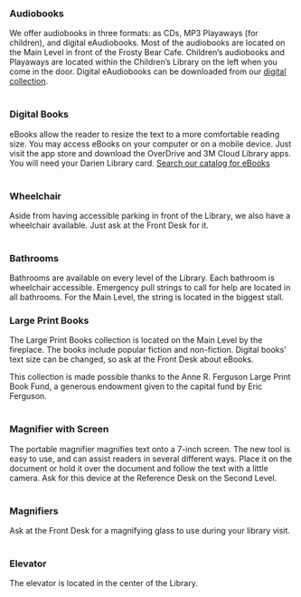 <div class="row margin-bottom-10">

<div class="col-md-6">

### Audiobooks

We offer audiobooks in three formats: as CDs, MP3 Playaways (for children), and digital eAudiobooks. Most of the audiobooks are located on the Main Level in front of the Frosty Bear Cafe. Children’s audiobooks and Playaways are located within the Children’s Library on the left when you come in the door. Digital eAudiobooks can be downloaded from our [digital collection](/catalog/search/keyword?search=%2A&formats=eaudiobook "Download eAudiobooks").
<br />
<br />

### Digital Books

eBooks allow the reader to resize the text to a more comfortable reading size. You may access eBooks on your computer or on a mobile device. Just visit the app store and download the OverDrive and 3M Cloud Library apps. You will need your Darien Library card. [Search our catalog for eBooks](/catalog/search/keyword?search=%2A&formats=ebook "Search for eBooks")
<br />
<br />

### Wheelchair

Aside from having accessible parking in front of the Library, we also have a wheelchair available. Just ask at the Front Desk for it.
<br />
<br />

### Bathrooms

Bathrooms are available on every level of the Library. Each bathroom is wheelchair accessible. Emergency pull strings to call for help are located in all bathrooms. For the Main Level, the string is located in the biggest stall.

</div>

<div class="col-md-6">

### Large Print Books

The Large Print Books collection is located on the Main Level by the fireplace. The books include popular fiction and non-fiction. Digital books’ text size can be changed, so ask at the Front Desk about eBooks.
<p>This collection is made possible thanks to the Anne R. Ferguson Large Print Book Fund, a generous endowment given to the capital fund by Eric Ferguson.
<br />
<br />

### Magnifier with Screen

The portable magnifier magnifies text onto a 7-inch screen. The new tool is easy to use, and can assist readers in several different ways. Place it on the document or hold it over the document and follow the text with a little camera. Ask for this device at the Reference Desk on the Second Level.
<br />
<br />

### Magnifiers

Ask at the Front Desk for a magnifying glass to use during your library visit.
<br />
<br />

### Elevator

The elevator is located in the center of the Library.

</div>
</div>
